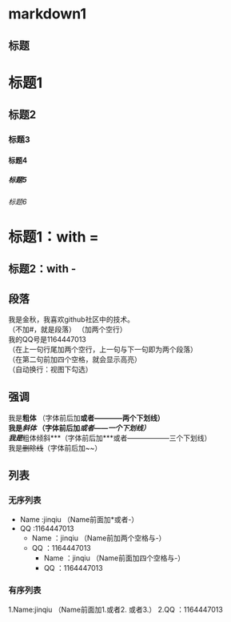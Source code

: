 # markdown1
## 标题

# 标题1
## 标题2
### 标题3
#### 标题4
##### 标题5
###### 标题6

标题1：with =
===
标题2：with -
---

## 段落
我是金秋，我喜欢github社区中的技术。  
（不加#，就是段落）  （加两个空行）  
    我的QQ号是1164447013  
（在上一句行尾加两个空行，上一句与下一句即为两个段落）  
    （在第二句前加四个空格，就会显示高亮）  
    （自动换行：视图下勾选）
## 强调  
我是**粗体**  （字体前后加**或者————两个下划线）  
我是*斜体*    （字体前后加*或者——一个下划线）  
我是***粗体倾斜***（字体前后加***或者——————三个下划线）  
我是~~删除线~~（字体前后加~~）    

## 列表  

### 无序列表  

* Name  :jinqiu  （Name前面加*或者-）
* QQ    :1164447013      
  - Name ：jinqiu  （Name前加两个空格与-）
  - QQ  ：1164447013
    - Name ：jinqiu （Name前面加四个空格与-）   
    - QQ   ：1164447013
### 有序列表  
1.Name:jinqiu  （Name前面加1.或者2. 或者3.）
2.QQ  ：1164447013  
   









